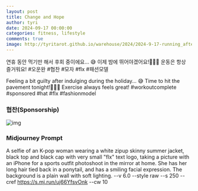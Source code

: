 ```yaml
---
layout: post
title: Change and Hope
author: tyri
date: 2024-09-17 00:00:00
categories: fitness, lifestyle
comments: true
image: http://tyritarot.github.io/warehouse/2024/2024-9-17-running_after_a_long_holiday_title.jpg
---
```


연휴 동안 먹기만 해서 후회 중이에요... 😅 이제 밤에 뛰어야겠어요!🏃‍♀️💨 운동은 항상 즐거워요! #오운완 #협찬 #모자 #flx #패션모델

Feeling a bit guilty after indulging during the holiday... 😅 Time to hit the pavement tonight!🏃‍♀️💨 Exercise always feels great! #workoutcomplete #sponsored #hat #flx #fashionmodel

### 협찬(Sponsorship)

![img](http://tyritarot.github.io/warehouse/2024/2024-9-17-running_after_a_long_holiday_1.jpg)

### Midjourney Prompt

A selfie of an K-pop woman wearing a white zipup skinny summer jacket, black top and black cap with very small "flx" text logo, taking a picture with an iPhone for a sports outfit photoshoot in the mirror at home. She has her long hair tied back in a ponytail, and has a smiling facial expression. The background is a plain wall with soft lighting. --v 6.0 --style raw --s 250 --cref https://s.mj.run/uj66YfsvOnk --cw 10